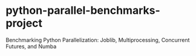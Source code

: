 # python-parallel-benchmarks-project
Benchmarking Python Parallelization: Joblib, Multiprocessing, Concurrent Futures, and Numba
